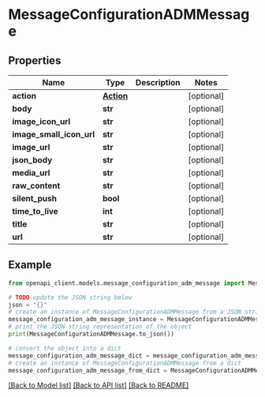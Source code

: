 # MessageConfigurationADMMessage


## Properties

Name | Type | Description | Notes
------------ | ------------- | ------------- | -------------
**action** | [**Action**](Action.md) |  | [optional] 
**body** | **str** |  | [optional] 
**image_icon_url** | **str** |  | [optional] 
**image_small_icon_url** | **str** |  | [optional] 
**image_url** | **str** |  | [optional] 
**json_body** | **str** |  | [optional] 
**media_url** | **str** |  | [optional] 
**raw_content** | **str** |  | [optional] 
**silent_push** | **bool** |  | [optional] 
**time_to_live** | **int** |  | [optional] 
**title** | **str** |  | [optional] 
**url** | **str** |  | [optional] 

## Example

```python
from openapi_client.models.message_configuration_adm_message import MessageConfigurationADMMessage

# TODO update the JSON string below
json = "{}"
# create an instance of MessageConfigurationADMMessage from a JSON string
message_configuration_adm_message_instance = MessageConfigurationADMMessage.from_json(json)
# print the JSON string representation of the object
print(MessageConfigurationADMMessage.to_json())

# convert the object into a dict
message_configuration_adm_message_dict = message_configuration_adm_message_instance.to_dict()
# create an instance of MessageConfigurationADMMessage from a dict
message_configuration_adm_message_from_dict = MessageConfigurationADMMessage.from_dict(message_configuration_adm_message_dict)
```
[[Back to Model list]](../README.md#documentation-for-models) [[Back to API list]](../README.md#documentation-for-api-endpoints) [[Back to README]](../README.md)


